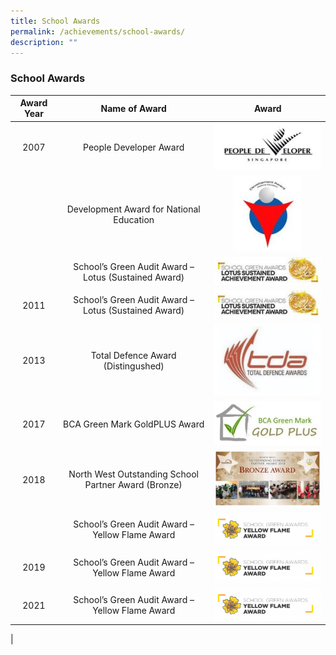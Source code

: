 ```yaml
---
title: School Awards
permalink: /achievements/school-awards/
description: ""
---
```

### **School Awards**

| Award Year | Name of Award | Award |
|:---:|:---:|:---:|
| 2007 | People Developer Award | ![](/images/sch%20award%201.png) |
|  | Development Award for National Education | ![](/images/sch%20award%202.png) |
|  | School’s Green Audit Award – Lotus (Sustained Award) | ![](/images/sch%20award%203.png) |
| 2011 | School’s Green Audit Award – Lotus (Sustained Award) | ![](/images/sch%20award%204.png) |
| 2013 | Total Defence Award (Distingushed) | ![](/images/sch%20award%205.png) |
| 2017 | BCA Green Mark GoldPLUS Award | ![](/images/sch%20award%206.png) |
| 2018 | North West Outstanding School Partner Award (Bronze) | ![](/images/sch%20award%207.png) |
|  | School’s Green Audit Award – Yellow Flame Award | ![](/images/sch%20award%208.png) |
| 2019 | School’s Green Audit Award – Yellow Flame Award | ![](/images/sch%20award%209.png) |
| 2021 | School’s Green Audit Award – Yellow Flame Award | ![](/images/sch%20award%2010.png) |
|
